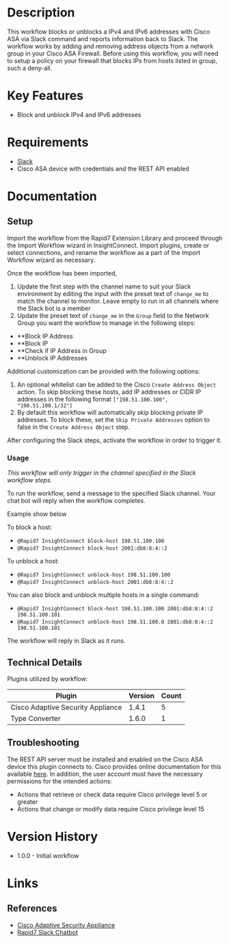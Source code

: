 # Description

This workflow blocks or unblocks a IPv4 and IPv6 addresses with Cisco ASA via Slack command and reports information back to Slack. The workflow works by adding and removing address objects from a network group in your Cisco ASA Firewall. Before using this workflow, you will need to setup a policy on your firewall that blocks IPs from hosts listed in group, such a deny-all.

# Key Features

* Block and unblock IPv4 and IPv6 addresses

# Requirements

* [Slack](https://insightconnect.help.rapid7.com/docs/configure-slack-for-chatops)
* Cisco ASA device with credentials and the REST API enabled

# Documentation

## Setup

Import the workflow from the Rapid7 Extension Library and proceed through the Import Workflow wizard in InsightConnect. Import plugins, create or select connections, and rename the workflow as a part of the Import Workflow wizard as necessary.

Once the workflow has been imported,

1. Update the first step with the channel name to suit your Slack environment by editing the input with the preset text of `change_me` to match the channel to monitor. Leave empty to run in all channels where the Slack bot is a member
2. Update the preset text of `change_me` in the `Group` field to the Network Group you want the workflow to manage in the following steps:

* **Block IP Address
* **Block IP
* **Check if IP Address in Group
* **Unblock IP Addresses

Additional customization can be provided with the following options:

1. An optional whitelist can be added to the Cisco `Create Address Object` action. To skip blocking these hosts, add IP addresses or CIDR IP addresses in the following format `["198.51.100.100", "198.51.100.1/32"]`
2. By default this workflow will automatically skip blocking private IP addresses. To block these, set the `Skip Private Addresses` option to false in the `Create Address Object` step.

After configuring the Slack steps, activate the workflow in order to trigger it.

### Usage

*This workflow will only trigger in the channel specified in the Slack workflow steps.*

To run the workflow, send a message to the specified Slack channel. Your chat bot will reply when the workflow completes.

Example show below

To block a host:
* `@Rapid7 InsightConnect block-host 198.51.100.100`
* `@Rapid7 InsightConnect block-host 2001:db8:8:4::2`

To unblock a host:
* `@Rapid7 InsightConnect unblock-host 198.51.100.100`
* `@Rapid7 InsightConnect unblock-host 2001:db8:8:4::2`

You can also block and unblock multiple hosts in a single command:
* `@Rapid7 InsightConnect block-host 198.51.100.100 2001:db8:8:4::2 198.51.100.101`
* `@Rapid7 InsightConnect unblock-host 198.51.100.0 2001:db8:8:4::2 198.51.100.101`

The workflow will reply in Slack as it runs.

## Technical Details

Plugins utilized by workflow:

|Plugin|Version|Count|
|----|----|--------|
|Cisco Adaptive Security Appliance|1.4.1|5|
|Type Converter|1.6.0|1|

## Troubleshooting

The REST API server must be installed and enabled on the Cisco ASA device this plugin connects to. Cisco provides online documentation for this available [here](https://www.cisco.com/c/en/us/td/docs/security/asa/api/qsg-asa-api.html). In addition, the user account must have the necessary permissions for the intended actions:

* Actions that retrieve or check data require Cisco privilege level 5 or greater
* Actions that change or modify data require Cisco privilege level 15

# Version History

* 1.0.0 - Initial workflow

# Links

## References

* [Cisco Adaptive Security Appliance](https://www.cisco.com/c/en/us/products/security/adaptive-security-appliance-asa-software/index.html)
* [Rapid7 Slack Chatbot](https://insightconnect.help.rapid7.com/docs/configure-slack-for-chatops)
